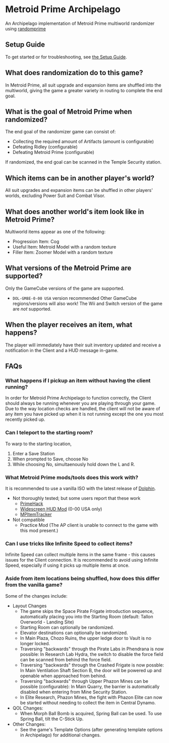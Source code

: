 # Metroid Prime Archipelago
An Archipelago implementation of Metroid Prime multiworld randomizer using [randomprime](https://github.com/randovania/randomprime/)


## Setup Guide
To get started or for troubleshooting, see [the Setup Guide](./docs/setup_en.md).


## What does randomization do to this game?
In Metroid Prime, all suit upgrade and expansion items are shuffled into the multiworld, giving the game a greater variety in routing to complete the end goal.


## What is the goal of Metroid Prime when randomized?
The end goal of the randomizer game can consist of:
- Collecting the required amount of Artifacts (amount is configurable)
- Defeating Ridley (configurable)
- Defeating Metroid Prime (configurable)

If randomized, the end goal can be scanned in the Temple Security station.

## Which items can be in another player's world?
All suit upgrades and expansion items can be shuffled in other players' worlds, excluding Power Suit and Combat Visor.


## What does another world's item look like in Metroid Prime?
Multiworld items appear as one of the following:
- Progression Item: Cog
- Useful Item: Metroid Model with a random texture
- Filler Item: Zoomer Model with a random texture


## What versions of the Metroid Prime are supported?
Only the GameCube versions of the game are supported.
* `DOL-GM8E-0-00 USA` version recommended
    Other GameCube regions/versions will also work!
The Wii and Switch version of the game are *not* supported.


## When the player receives an item, what happens?
The player will immediately have their suit inventory updated and receive a notification in the Client and a HUD message in-game.


## FAQs
### What happens if I pickup an item without having the client running?
In order for Metroid Prime Archipelago to function correctly, the Client should always be running whenever you are playing through your game.
Due to the way location checks are handled, the client will not be aware of any item you have picked up when it is not running except the one you most recently picked up.


### Can I teleport to the starting room?
To warp to the starting location,
1. Enter a Save Station
2. When prompted to Save, choose No
3. While choosing No, simultaenously hold down the L and R.


### What Metroid Prime mods/tools does this work with?
It is recommended to use a vanilla ISO with the latest release of [Dolphin](https://dolphin-emu.org/download/#).
* Not thoroughly tested; but some users report that these work
  * [PrimeHack](https://forums.dolphin-emu.org/Thread-fork-primehack-fps-controls-and-more-for-metroid-prime)
  * [Widescreen HUD Mod](https://wiki.dolphin-emu.org/index.php?title=Metroid_Prime_(GC)#16:9_HUD_Mod) (0-00 USA only)
  * [MPItemTracker](https://github.com/UltiNaruto/MPItemTracker)
* Not compatible
  * Practice Mod (The AP client is unable to connect to the game with this mod present.)


### Can I use tricks like Infinite Speed to collect items?
Infinite Speed can collect multiple items in the same frame - this causes issues for the Client connection.
It is recommended to avoid using Infinite Speed, especially if using it picks up multiple items at once.


### Aside from item locations being shuffled, how does this differ from the vanilla game?
Some of the changes include:
- Layout Changes
  - The game skips the Space Pirate Frigate introduction sequence, automatically placing you into the Starting Room (default: Tallon Overworld - Landing Site)
  - Starting Room can optionally be randomized.
  - Elevator destinations can optionally be randomized.
  - In Main Plaza, Chozo Ruins, the upper ledge door to Vault is no longer locked.
  - Traversing "backwards" through the Pirate Labs in Phendrana is now possible:
    In Research Lab Hydra, the switch to disable the force field can be scanned from behind the force field.
  - Traversing "backwards" through the Crashed Frigate is now possble:
    In Main Ventilation Shaft Section B, the door will be powered up and openable when approached from behind.
  - Traversing "backwards" through Upper Phazon Mines can be possible (configurable):
    In Main Quarry, the barrier is automatically disabled when entering from Mine Security Station.
  - In Elite Research, Phazon Mines, the fight with Phazon Elite can now be started without needing to collect the item in Central Dynamo.
- QOL Changes:
  - When Morph Ball Bomb is acquired, Spring Ball can be used.
    To use Spring Ball, tilt the C-Stick Up.
- Other Changes:
  - See the game's Template Options (after generating template options in Archipelago) for additional changes.

